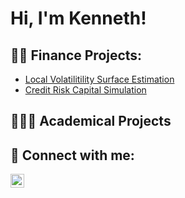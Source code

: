 <h1>Hi, I'm Kenneth!</h1>

<h2>👨‍💻 Finance Projects:</h2>

- [Local Volatilitility Surface Estimation](https://github.com/Quant-Kenneth/Local-Volatility-Surface-Estimation)
- [Credit Risk Capital Simulation](https://github.com/Quant-Kenneth/Credit-Risk-Capital-MonteCarlo-Simulation)

<h2>👨🏻‍🏫 Academical Projects</h2>

<h2> 🤳 Connect with me:</h2>


[<img align="left" alt="Kenneth | LinkedIn" width="22px" src="https://cdn.jsdelivr.net/npm/simple-icons@v3/icons/linkedin.svg" />][linkedin]


[mail]: aldamakennethtyler@gmail.com
[linkedin]: https://www.linkedin.com/in/kenneth-tyler-aldama-3205b0250/


